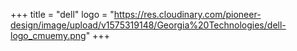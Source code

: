 +++
title = "dell"
logo = "https://res.cloudinary.com/pioneer-design/image/upload/v1575319148/Georgia%20Technologies/dell-logo_cmuemy.png"
+++